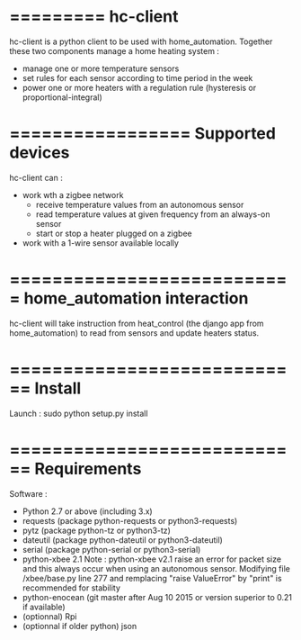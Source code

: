=========
hc-client
=========

hc-client is a python client to be used with home_automation.
Together these two components manage a home heating system :
 * manage one or more temperature sensors
 * set rules for each sensor according to time period in the week
 * power one or more heaters with a regulation rule (hysteresis or proportional-integral)


=================
Supported devices
=================

hc-client can :
 * work wth a zigbee network
   * receive temperature values from an autonomous sensor
   * read temperature values at given frequency from an always-on sensor
   * start or stop a heater plugged on a zigbee
 * work with a 1-wire sensor available locally


===========================
home_automation interaction
===========================

hc-client will take instruction from heat_control (the django app from 
home_automation) to read from sensors and update heaters status.


============================
Install
============================
Launch :
sudo python setup.py install


============================
Requirements
============================
Software :
  * Python 2.7 or above (including 3.x)
  * requests (package python-requests or python3-requests)
  * pytz (package python-tz or python3-tz)
  * dateutil (package python-dateutil or python3-dateutil)
  * serial (package python-serial or python3-serial)
  * python-xbee 2.1
    Note : python-xbee v2.1 raise an error for packet size and this always occur when using an autonomous sensor.
           Modifying file /xbee/base.py line 277 and remplacing "raise ValueError" by "print" is recommended for stability
  * python-enocean (git master after Aug 10 2015 or version superior to 0.21 if available)
  * (optionnal) Rpi
  * (optionnal if older python) json
